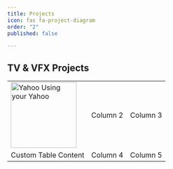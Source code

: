 ```yaml
---
title: Projects
icon: fas fa-project-diagram
order: "2"
published: false

---
```

## TV & VFX Projects
<center>
<table>
<tbody>
	<tr>
		<td> 
          <a href="https://vimeo.com/manage/videos/32025413">
         <img alt="Yahoo Using your Yahoo" src="https://res.cloudinary.com/felipenogueira3d-cloud/image/upload/v1568428023/yahoousingyouryahoo_yanb2s.jpg"
         width=150/>
      	</a>
     	</td>
		<td>Column 2</td>
		<td>Column 3</td>
	</tr>
	<tr>
		<td>Custom Table Content</td>
		<td>Column 4</td>
		<td>Column 5</td>
	</tr>
</tbody>
</table>
 </center>